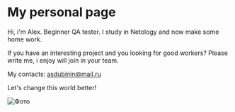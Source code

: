# My personal page 

Hi, i'm Alex. Beginner QA tester. I study in Netology and now make some home work.  

If you have an interesting project and you looking for good workers? Please write me, i enjoy will join in your team.

My contacts: <asdubinin@mail.ru>

Let's change this world better!

![Фото](https://cs8.pikabu.ru/post_img/2016/01/15/11/1452887391233286554.jpg)